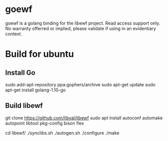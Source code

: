 # goewf

goewf is a golang binding for the libewf project.  Read access support only.  No warranty offerred or implied, please validate if using in an evidentiary context.

# Build for ubuntu

## Install Go

sudo add-apt-repository ppa:gophers/archive
sudo apt-get update
sudo apt-get install golang-1.10-go

## Build libewf

git clone https://github.com/libyal/libewf
sudo apt install autoconf automake autopoint libtool pkg-config bison flex

cd libewf/
./synclibs.sh
./autogen.sh
./configure
./make

